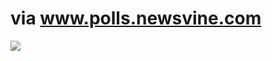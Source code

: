 <!--
id: 1134276230
link: http://tumblr.atmos.org/post/1134276230/via-www-polls-newsvine-com
slug: via-www-polls-newsvine-com
date: Thu Sep 16 2010 16:19:00 GMT-0700 (PDT)
publish: 2010-09-016
tags: 
title: via www.polls.newsvine.com
-->


via www.polls.newsvine.com
==========================

![](http://www.tumblr.com/photo/1280/atmos/1134276230/1/tumblr_l8v4rp20Ey1qz4sng)

